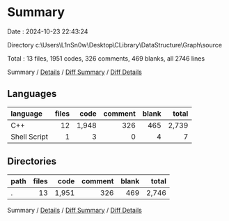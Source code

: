 # Summary

Date : 2024-10-23 22:43:24

Directory c:\\Users\\L1nSn0w\\Desktop\\CLibrary\\DataStructure\\Graph\\source

Total : 13 files,  1951 codes, 326 comments, 469 blanks, all 2746 lines

Summary / [Details](details.md) / [Diff Summary](diff.md) / [Diff Details](diff-details.md)

## Languages
| language | files | code | comment | blank | total |
| :--- | ---: | ---: | ---: | ---: | ---: |
| C++ | 12 | 1,948 | 326 | 465 | 2,739 |
| Shell Script | 1 | 3 | 0 | 4 | 7 |

## Directories
| path | files | code | comment | blank | total |
| :--- | ---: | ---: | ---: | ---: | ---: |
| . | 13 | 1,951 | 326 | 469 | 2,746 |

Summary / [Details](details.md) / [Diff Summary](diff.md) / [Diff Details](diff-details.md)